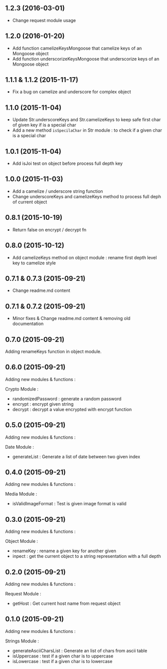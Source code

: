 ## 1.2.3 (2016-03-01)

- Change request module usage

## 1.2.0 (2016-01-20)

- Add function camelizeKeysMongoose that camelize keys of an Mongoose object
- Add function underscorizeKeysMongoose that underscorize keys of an Mongoose object

## 1.1.1 & 1.1.2 (2015-11-17)

- Fix a bug on camelize and underscore for complex object

## 1.1.0 (2015-11-04)

- Update Str.underscoreKeys and Str.camelizeKeys to keep safe first char of given key if is a special char
- Add a new method `isSpecilaChar` in Str module : to check if a given char is a special char

## 1.0.1 (2015-11-04)

- Add isJoi test on object before process full depth key

## 1.0.0 (2015-11-03)

- Add a camelize / underscore string function
- Change underscoreKeys and camelizeKeys method to process full deph of current object

## 0.8.1 (2015-10-19)

- Return false on encrypt / decrypt fn

## 0.8.0 (2015-10-12)

- Add camelizeKeys method on object module : rename first depth level key to camelize style

## 0.7.1 & 0.7.3 (2015-09-21)

- Change readme.md content

## 0.7.1 & 0.7.2 (2015-09-21)

- Minor fixes & Change readme.md content & removing old documentation

## 0.7.0 (2015-09-21)

Adding renameKeys function in object module.

## 0.6.0 (2015-09-21)

Adding new modules & functions :

Crypto Module :
- randomizedPassword : generate a random password
- encrypt : encrypt given string
- decrypt : decrypt a value encrypted with encrypt function

## 0.5.0 (2015-09-21)

Adding new modules & functions :

Date Module :

- generateList : Generate a list of date between two given index

## 0.4.0 (2015-09-21)

Adding new modules & functions :

Media Module :

- isValidImageFormat : Test is given image format is valid

## 0.3.0 (2015-09-21)

Adding new modules & functions :

Object Module :

- renameKey : rename a given key for another given
- inpect : get the current object to a string representation with a full depth

## 0.2.0 (2015-09-21)

Adding new modules & functions :

Request Module :

- getHost : Get current host name from request object

## 0.1.0 (2015-09-21)

Adding new modules & functions :

Strings Module :
- generateAsciiCharsList : Generate an list of chars from ascii table
- isUppercase : test if a given char is to uppercase
- isLowercase : test if a given char is to lowercase
